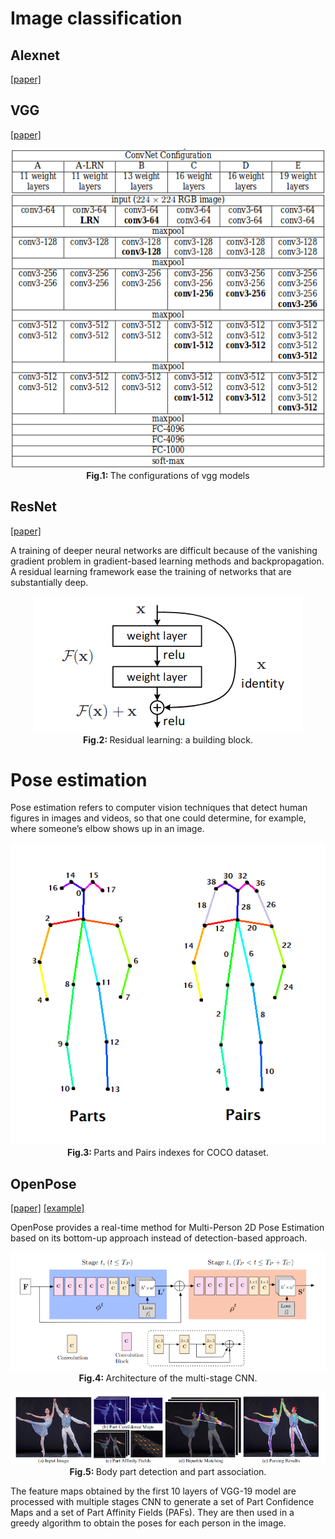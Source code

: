 # Image classification

## Alexnet
[[paper]](https://arxiv.org/pdf/1404.5997.pdf)

## VGG
[[paper]](https://arxiv.org/pdf/1409.1556.pdf)

<p align="center">
  <img src="/assets/vgg_config.png"/>
  <br>
  <b> Fig.1: </b> The configurations of vgg models 
</p>


## ResNet
[[paper]](https://arxiv.org/pdf/1512.03385.pdf)

A training of deeper neural networks are difficult because of the vanishing gradient problem in gradient-based learning methods and backpropagation. A residual learning framework ease the training of networks that are substantially deep. 

<p align="center">
  <img src="/assets/resnet_block.png"/>
  <br>
  <b> Fig.2: </b> Residual learning: a building block. 
</p>

# Pose estimation
Pose estimation refers to computer vision techniques that detect human figures in images and videos, so that one could determine, for example, where someone’s elbow shows up in an image.

<p align="center">
  <img src="/assets/openpose_skelton.png"/>
  <br>
  <b> Fig.3: </b> Parts and Pairs indexes for COCO dataset.
</p>

## OpenPose
[[paper]](https://arxiv.org/pdf/1812.08008.pdf) [[example]](/examples/supervised_learning/openpose)

OpenPose provides a real-time method for Multi-Person 2D Pose Estimation based on its bottom-up approach instead of detection-based approach.

<p align="center">
  <img src="/assets/openpose_structure.png"/>
  <br>
  <b> Fig.4: </b> Architecture  of  the  multi-stage  CNN.
</p>


<p align="center">
  <img src="/assets/heatmap_paf.png"/>
  <br>
  <b> Fig.5: </b> Body part detection and part association.
</p>

The feature maps obtained by the first 10 layers of VGG-19 model are processed with multiple stages CNN to generate a set of Part Confidence Maps and a set of Part Affinity Fields (PAFs). They are then used in a greedy algorithm to obtain the poses for each person in the image.
